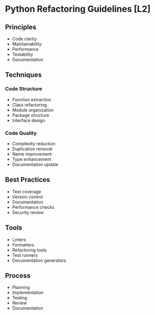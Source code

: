 # Python Refactoring Guidelines [L2]

## Principles
- Code clarity
- Maintainability
- Performance
- Testability
- Documentation

## Techniques
### Code Structure
- Function extraction
- Class refactoring
- Module organization
- Package structure
- Interface design

### Code Quality
- Complexity reduction
- Duplication removal
- Name improvement
- Type enhancement
- Documentation update

## Best Practices
- Test coverage
- Version control
- Documentation
- Performance checks
- Security review

## Tools
- Linters
- Formatters
- Refactoring tools
- Test runners
- Documentation generators

## Process
- Planning
- Implementation
- Testing
- Review
- Documentation